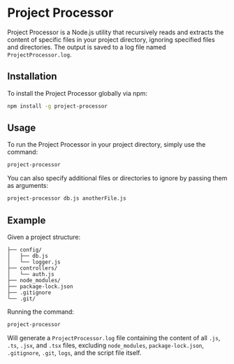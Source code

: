# Project Processor

Project Processor is a Node.js utility that recursively reads and extracts the content of specific files in your project directory, ignoring specified files and directories. The output is saved to a log file named `ProjectProcessor.log`.

## Installation

To install the Project Processor globally via npm:

```sh
npm install -g project-processor
```

## Usage

To run the Project Processor in your project directory, simply use the command:

```sh
project-processor
```

You can also specify additional files or directories to ignore by passing them as arguments:

```sh
project-processor db.js anotherFile.js
```

## Example

Given a project structure:

```./
├── config/
│   ├── db.js
│   └── logger.js
├── controllers/
│   └── auth.js
├── node_modules/
├── package-lock.json
├── .gitignore
└── .git/
```

Running the command:

```sh
project-processor
```

Will generate a `ProjectProcessor.log` file containing the content of all `.js`, `.ts`, `.jsx`, and `.tsx` files, excluding `node_modules`, `package-lock.json`, `.gitignore`, `.git`, `logs`, and the script file itself.
